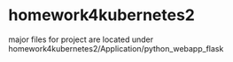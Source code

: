 # homework4kubernetes2

major files for project are located under homework4kubernetes2/Application/python_webapp_flask
